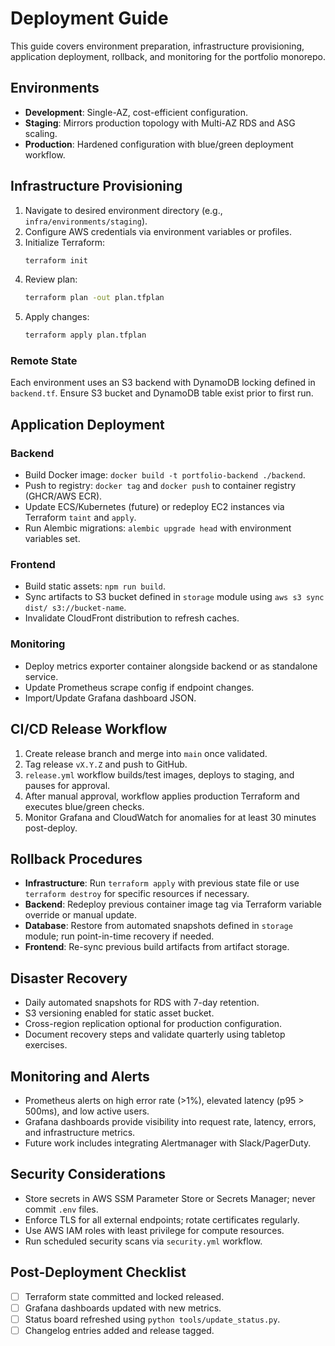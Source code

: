 # Deployment Guide

This guide covers environment preparation, infrastructure provisioning, application deployment, rollback, and monitoring for the portfolio monorepo.

## Environments
- **Development**: Single-AZ, cost-efficient configuration.
- **Staging**: Mirrors production topology with Multi-AZ RDS and ASG scaling.
- **Production**: Hardened configuration with blue/green deployment workflow.

## Infrastructure Provisioning
1. Navigate to desired environment directory (e.g., `infra/environments/staging`).
2. Configure AWS credentials via environment variables or profiles.
3. Initialize Terraform:
   ```bash
   terraform init
   ```
4. Review plan:
   ```bash
   terraform plan -out plan.tfplan
   ```
5. Apply changes:
   ```bash
   terraform apply plan.tfplan
   ```

### Remote State
Each environment uses an S3 backend with DynamoDB locking defined in `backend.tf`. Ensure S3 bucket and DynamoDB table exist prior to first run.

## Application Deployment
### Backend
- Build Docker image: `docker build -t portfolio-backend ./backend`.
- Push to registry: `docker tag` and `docker push` to container registry (GHCR/AWS ECR).
- Update ECS/Kubernetes (future) or redeploy EC2 instances via Terraform `taint` and `apply`.
- Run Alembic migrations: `alembic upgrade head` with environment variables set.

### Frontend
- Build static assets: `npm run build`.
- Sync artifacts to S3 bucket defined in `storage` module using `aws s3 sync dist/ s3://bucket-name`.
- Invalidate CloudFront distribution to refresh caches.

### Monitoring
- Deploy metrics exporter container alongside backend or as standalone service.
- Update Prometheus scrape config if endpoint changes.
- Import/Update Grafana dashboard JSON.

## CI/CD Release Workflow
1. Create release branch and merge into `main` once validated.
2. Tag release `vX.Y.Z` and push to GitHub.
3. `release.yml` workflow builds/test images, deploys to staging, and pauses for approval.
4. After manual approval, workflow applies production Terraform and executes blue/green checks.
5. Monitor Grafana and CloudWatch for anomalies for at least 30 minutes post-deploy.

## Rollback Procedures
- **Infrastructure**: Run `terraform apply` with previous state file or use `terraform destroy` for specific resources if necessary.
- **Backend**: Redeploy previous container image tag via Terraform variable override or manual update.
- **Database**: Restore from automated snapshots defined in `storage` module; run point-in-time recovery if needed.
- **Frontend**: Re-sync previous build artifacts from artifact storage.

## Disaster Recovery
- Daily automated snapshots for RDS with 7-day retention.
- S3 versioning enabled for static asset bucket.
- Cross-region replication optional for production configuration.
- Document recovery steps and validate quarterly using tabletop exercises.

## Monitoring and Alerts
- Prometheus alerts on high error rate (>1%), elevated latency (p95 > 500ms), and low active users.
- Grafana dashboards provide visibility into request rate, latency, errors, and infrastructure metrics.
- Future work includes integrating Alertmanager with Slack/PagerDuty.

## Security Considerations
- Store secrets in AWS SSM Parameter Store or Secrets Manager; never commit `.env` files.
- Enforce TLS for all external endpoints; rotate certificates regularly.
- Use AWS IAM roles with least privilege for compute resources.
- Run scheduled security scans via `security.yml` workflow.

## Post-Deployment Checklist
- [ ] Terraform state committed and locked released.
- [ ] Grafana dashboards updated with new metrics.
- [ ] Status board refreshed using `python tools/update_status.py`.
- [ ] Changelog entries added and release tagged.
